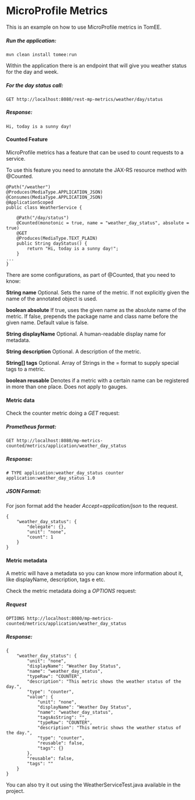 # MicroProfile Metrics
This is an example on how to use MicroProfile metrics in TomEE.

##### Run the application:

    mvn clean install tomee:run 

Within the application there is an endpoint that will give you weather status for the day and week.

##### For the day status call:

    GET http://localhost:8080/rest-mp-metrics/weather/day/status
    
##### Response:

    Hi, today is a sunny day!
    

#### Counted Feature
MicroProfile metrics has a feature that can be used to count requests to a service.

To use this feature you need to annotate the JAX-RS resource method with @Counted.

    @Path("/weather")
    @Produces(MediaType.APPLICATION_JSON)
    @Consumes(MediaType.APPLICATION_JSON)
    @ApplicationScoped
    public class WeatherService {

        @Path("/day/status")
        @Counted(monotonic = true, name = "weather_day_status", absolute = true)
        @GET
        @Produces(MediaType.TEXT_PLAIN)
        public String dayStatus() {
            return "Hi, today is a sunny day!";
        }
    ...
    }

There are some configurations, as part of @Counted, that you need to know:

**String name**
Optional. Sets the name of the metric. If not explicitly given the name of the annotated object is used.

**boolean absolute**
If true, uses the given name as the absolute name of the metric. If false, prepends the package name and class name before the given name. Default value is false.

**String displayName**
Optional. A human-readable display name for metadata.

**String description**
Optional. A description of the metric.

**String[] tags**
Optional. Array of Strings in the <key>=<value> format to supply special tags to a metric.

**boolean reusable**
Denotes if a metric with a certain name can be registered in more than one place. Does not apply to gauges.

#### Metric data

Check the counter metric doing a _GET_ request:

##### Prometheus format:

    GET http://localhost:8080/mp-metrics-counted/metrics/application/weather_day_status
    
##### Response:
     
    # TYPE application:weather_day_status counter
    application:weather_day_status 1.0
    
  
##### JSON Format:

For json format add the header _Accept=application/json_ to the request. 
  
    {
        "weather_day_status": {
            "delegate": {},
            "unit": "none",
            "count": 1
        }
    }
   
#### Metric metadata
A metric will have a metadata so you can know more information about it, like displayName, description, tags e etc.

Check the metric metadata doing a _OPTIONS_ request:

##### Request

    OPTIONS http://localhost:8080/mp-metrics-counted/metrics/application/weather_day_status

##### Response:

    {
        "weather_day_status": {
            "unit": "none",
            "displayName": "Weather Day Status",
            "name": "weather_day_status",
            "typeRaw": "COUNTER",
            "description": "This metric shows the weather status of the day.",
            "type": "counter",
            "value": {
                "unit": "none",
                "displayName": "Weather Day Status",
                "name": "weather_day_status",
                "tagsAsString": "",
                "typeRaw": "COUNTER",
                "description": "This metric shows the weather status of the day.",
                "type": "counter",
                "reusable": false,
                "tags": {}
            },
            "reusable": false,
            "tags": ""
        }
    }

You can also try it out using the WeatherServiceTest.java available in the project.

